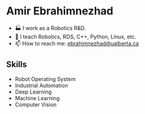 # Amir Ebrahimnezhad

<!--
**amir-ebram/amir-ebram** is a ✨ _special_ ✨ repository because its `README.md` (this file) appears on your GitHub profile.
-->

- 🏭 I work as a Robotics R&D.
- 🌱 I teach Robotics, ROS, C++, Python, Linux, etc. 
- 📫 How to reach me: ebrahimnezhad@ualberta.ca


## Skills

- Robot Operating System
- Industrial Automation
- Deep Learning
- Machine Learning
- Computer Vision
